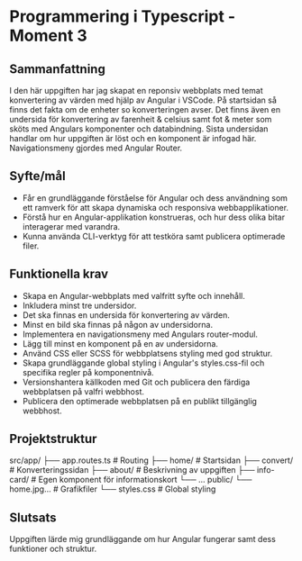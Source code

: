 # Programmering i Typescript - Moment 3

## Sammanfattning
I den här uppgiften har jag skapat en reponsiv webbplats med temat konvertering av värden med hjälp av Angular i VSCode. På startsidan så finns det fakta om de enheter so konverteringen avser. Det finns även en undersida för konvertering av farenheit & celsius samt fot & meter som sköts med Angulars komponenter och databindning. Sista undersidan handlar om hur uppgiften är löst och en komponent är infogad här. Navigationsmeny gjordes med Angular Router.

## Syfte/mål
- Får en grundläggande förståelse för Angular och dess användning som ett ramverk för att skapa dynamiska och responsiva webbapplikationer.
- Förstå hur en Angular-applikation konstrueras, och hur dess olika bitar interagerar med varandra.
- Kunna använda CLI-verktyg för att testköra samt publicera optimerade filer.

## Funktionella krav
- Skapa en Angular-webbplats med valfritt syfte och innehåll.
- Inkludera minst tre undersidor.
- Det ska finnas en undersida för konvertering av värden.
- Minst en bild ska finnas på någon av undersidorna.
- Implementera en navigationsmeny med Angulars router-modul.
- Lägg till minst en komponent på en av undersidorna.
- Använd CSS eller SCSS för webbplatsens styling med god struktur.
- Skapa grundläggande global styling i Angular's styles.css-fil och specifika regler på komponentnivå.
- Versionshantera källkoden med Git och publicera den färdiga webbplatsen på valfri webbhost.
- Publicera den optimerade webbplatsen på en publikt tillgänglig webbhost.

## Projektstruktur
src/app/
├── app.routes.ts # Routing
├── home/ # Startsidan
├── convert/ # Konverteringssidan
├── about/ # Beskrivning av uppgiften
├── info-card/ # Egen komponent för informationskort
└── ...
public/
└── home.jpg... # Grafikfiler
└── styles.css # Global styling

## Slutsats
Uppgiften lärde mig grundläggande om hur Angular fungerar samt dess funktioner och struktur.